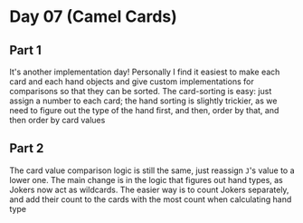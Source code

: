 # Day 07 (Camel Cards)

## Part 1

It's another implementation day! Personally I find it easiest to make each card and each
hand objects and give custom implementations for comparisons so that they can be sorted.
The card-sorting is easy: just assign a number to each card; the hand sorting is
slightly trickier, as we need to figure out the type of the hand first, and then, order
by that, and then order by card values

## Part 2

The card value comparison logic is still the same, just reassign `J`'s value to a lower
one. The main change is in the logic that figures out hand types, as Jokers now act as
wildcards. The easier way is to count Jokers separately, and add their count to the
cards with the most count when calculating hand type
